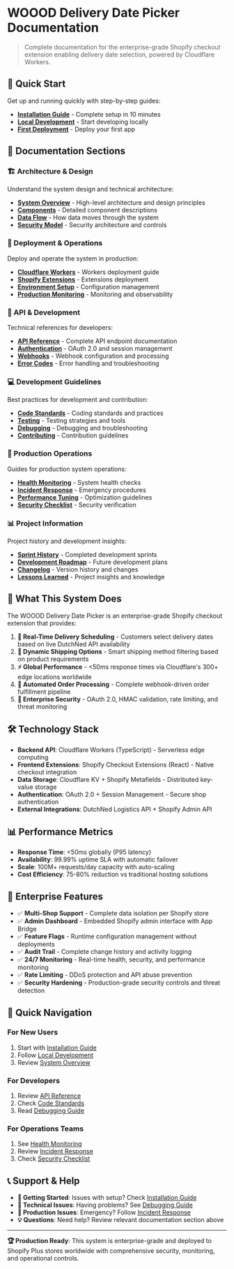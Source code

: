 # WOOOD Delivery Date Picker Documentation

> Complete documentation for the enterprise-grade Shopify checkout extension enabling delivery date selection, powered by Cloudflare Workers.

## 🚀 Quick Start

Get up and running quickly with step-by-step guides:

- **[Installation Guide](quick-start/installation.md)** - Complete setup in 10 minutes
- **[Local Development](quick-start/development.md)** - Start developing locally
- **[First Deployment](quick-start/first-deployment.md)** - Deploy your first app

## 📖 Documentation Sections

### 🏗️ Architecture & Design

Understand the system design and technical architecture:

- **[System Overview](architecture/overview.md)** - High-level architecture and design principles
- **[Components](architecture/components.md)** - Detailed component descriptions
- **[Data Flow](architecture/data-flow.md)** - How data moves through the system
- **[Security Model](architecture/security-model.md)** - Security architecture and controls

### 🚀 Deployment & Operations

Deploy and operate the system in production:

- **[Cloudflare Workers](deployment/cloudflare-workers.md)** - Workers deployment guide
- **[Shopify Extensions](deployment/shopify-extensions.md)** - Extensions deployment
- **[Environment Setup](deployment/environment-setup.md)** - Configuration management
- **[Production Monitoring](deployment/monitoring.md)** - Monitoring and observability

### 🔧 API & Development

Technical references for developers:

- **[API Reference](api/endpoints.md)** - Complete API endpoint documentation
- **[Authentication](api/authentication.md)** - OAuth 2.0 and session management
- **[Webhooks](api/webhooks.md)** - Webhook configuration and processing
- **[Error Codes](api/error-codes.md)** - Error handling and troubleshooting

### 💻 Development Guidelines

Best practices for development and contribution:

- **[Code Standards](development/code-standards.md)** - Coding standards and practices
- **[Testing](development/testing.md)** - Testing strategies and tools
- **[Debugging](development/debugging.md)** - Debugging and troubleshooting
- **[Contributing](development/contributing.md)** - Contribution guidelines

### 🏢 Production Operations

Guides for production system operations:

- **[Health Monitoring](operations/health-monitoring.md)** - System health checks
- **[Incident Response](operations/incident-response.md)** - Emergency procedures
- **[Performance Tuning](operations/performance-tuning.md)** - Optimization guidelines
- **[Security Checklist](operations/security-checklist.md)** - Security verification

### 📊 Project Information

Project history and development insights:

- **[Sprint History](project/sprint-history.md)** - Completed development sprints
- **[Development Roadmap](project/roadmap.md)** - Future development plans
- **[Changelog](project/changelog.md)** - Version history and changes
- **[Lessons Learned](project/lessons-learned.md)** - Project insights and knowledge

## 🎯 What This System Does

The WOOOD Delivery Date Picker is an enterprise-grade Shopify checkout extension that provides:

1. **📅 Real-Time Delivery Scheduling** - Customers select delivery dates based on live DutchNed API availability
2. **🚚 Dynamic Shipping Options** - Smart shipping method filtering based on product requirements
3. **⚡ Global Performance** - <50ms response times via Cloudflare's 300+ edge locations worldwide
4. **🔄 Automated Order Processing** - Complete webhook-driven order fulfillment pipeline
5. **🔐 Enterprise Security** - OAuth 2.0, HMAC validation, rate limiting, and threat monitoring

## 🛠️ Technology Stack

- **Backend API**: Cloudflare Workers (TypeScript) - Serverless edge computing
- **Frontend Extensions**: Shopify Checkout Extensions (React) - Native checkout integration
- **Data Storage**: Cloudflare KV + Shopify Metafields - Distributed key-value storage
- **Authentication**: OAuth 2.0 + Session Management - Secure shop authentication
- **External Integrations**: DutchNed Logistics API + Shopify Admin API

## 📊 Performance Metrics

- **Response Time**: <50ms globally (P95 latency)
- **Availability**: 99.99% uptime SLA with automatic failover
- **Scale**: 100M+ requests/day capacity with auto-scaling
- **Cost Efficiency**: 75-80% reduction vs traditional hosting solutions

## 🏢 Enterprise Features

- ✅ **Multi-Shop Support** - Complete data isolation per Shopify store
- ✅ **Admin Dashboard** - Embedded Shopify admin interface with App Bridge
- ✅ **Feature Flags** - Runtime configuration management without deployments
- ✅ **Audit Trail** - Complete change history and activity logging
- ✅ **24/7 Monitoring** - Real-time health, security, and performance monitoring
- ✅ **Rate Limiting** - DDoS protection and API abuse prevention
- ✅ **Security Hardening** - Production-grade security controls and threat detection

## 🔗 Quick Navigation

### For New Users
1. Start with [Installation Guide](quick-start/installation.md)
2. Follow [Local Development](quick-start/development.md)
3. Review [System Overview](architecture/overview.md)

### For Developers
1. Review [API Reference](api/endpoints.md)
2. Check [Code Standards](development/code-standards.md)
3. Read [Debugging Guide](development/debugging.md)

### For Operations Teams
1. See [Health Monitoring](operations/health-monitoring.md)
2. Review [Incident Response](operations/incident-response.md)
3. Check [Security Checklist](operations/security-checklist.md)

## 📞 Support & Help

- **🚀 Getting Started**: Issues with setup? Check [Installation Guide](quick-start/installation.md)
- **🐛 Technical Issues**: Having problems? See [Debugging Guide](development/debugging.md)
- **🚨 Production Issues**: Emergency? Follow [Incident Response](operations/incident-response.md)
- **💡 Questions**: Need help? Review relevant documentation section above

---

**🏆 Production Ready**: This system is enterprise-grade and deployed to Shopify Plus stores worldwide with comprehensive security, monitoring, and operational controls.
